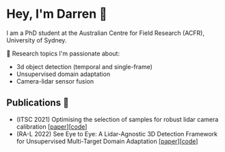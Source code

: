 # Hey, I'm Darren :wave:

I am a PhD student at the Australian Centre for Field Research (ACFR), University of Sydney. 

:mag_right: Research topics I'm passionate about:

- 3d object detection (temporal and single-frame)
- Unsupervised domain adaptation
- Camera-lidar sensor fusion 

## Publications :book:

- (ITSC 2021) Optimising the selection of samples for robust lidar camera calibration [[paper](https://arxiv.org/abs/2103.12287)][[code](https://github.com/acfr/cam_lidar_calibration)]
- (RA-L 2022) See Eye to Eye: A Lidar-Agnostic 3D Detection Framework for Unsupervised Multi-Target Domain Adaptation [[paper](https://arxiv.org/abs/2111.09450)][[code](https://github.com/darrenjkt/SEE-MTDA)]

<!--
**darrenjkt/darrenjkt** is a ✨ _special_ ✨ repository because its `README.md` (this file) appears on your GitHub profile.

Here are some ideas to get you started:

- 🔭 I’m currently researching Unsupervised Domain Adaptation for 3D object detection
- 🌱 I’m currently learning ...
- 👯 I’m looking to collaborate on ...
- 🤔 I’m looking for help with ...
- 💬 Ask me about ...
- 📫 How to reach me: ...
- 😄 Pronouns: ...
- ⚡ Fun fact: ...
-->
